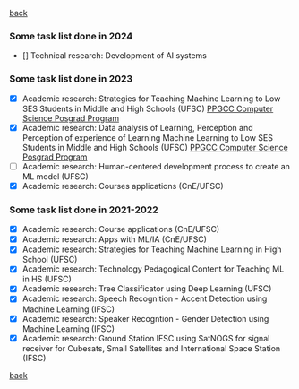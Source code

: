 [back](./)

### Some task list done in 2024

- [] Technical research: Development of AI systems

### Some task list done in 2023

- [x] Academic research: Strategies for Teaching Machine Learning to Low SES Students in Middle and High Schools (UFSC) [PPGCC Computer Science Posgrad Program](https://ppgcc.ufsc.br/?lang=en)
- [x] Academic research: Data analysis of Learning, Perception and Perception of experience of Learning Machine Learning to Low SES Students in Middle and High Schools (UFSC) [PPGCC Computer Science Posgrad Program](https://ppgcc.ufsc.br/?lang=en)
- [ ] Academic research: Human-centered development process to create an ML model (UFSC)
- [x] Academic research: Courses applications (CnE/UFSC)

### Some task list done in 2021-2022

- [x] Academic research: Course applications (CnE/UFSC)
- [x] Academic research: Apps with ML/IA (CnE/UFSC)
- [x] Academic research: Strategies for Teaching Machine Learning in High School (UFSC)
- [x] Academic research: Technology Pedagogical Content for Teaching ML in HS (UFSC)
- [x] Academic research: Tree Classificator using Deep Learning (UFSC)
- [x] Academic research: Speech Recognition - Accent Detection using Machine Learning (IFSC)
- [x] Academic research: Speaker Recogntion - Gender Detection using Machine Learning (IFSC)
- [x] Academic research: Ground Station IFSC using SatNOGS for signal receiver for Cubesats, Small Satellites and International Space Station (IFSC)

[back](./)
